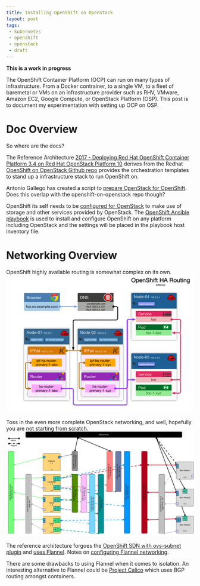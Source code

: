 ```yaml
---
title: Installing OpenShift on OpenStack
layout: post
tags:
 - kubernetes
 - openshift
 - openstack
 - draft
---
```


**This is a work in progress**

The OpenShift Container Platform (OCP) can run on many types of infrastructure. From a Docker contrainer, to a single VM, to a fleet of baremetal or VMs on an infrastructure provider such as RHV, VMware, Amazon EC2, Google Compute, or OpenStack Platform (OSP). This post is to document my experimentation with setting up OCP on OSP.

# Doc Overview #

So where are the docs?

The Reference Architecture [2017 - Deploying Red Hat OpenShift Container Platform 3.4 on Red Hat OpenStack Platform 10](https://access.redhat.com/articles/3133011) derives from the Redhat [OpenShift on OpenStack Github repo](https://github.com/redhat-openstack/openshift-on-openstack)  provides the orchestration templates to stand up a infrastructure stack to run OpenShift on.

Antonio Gallego has created a script to [prepare OpenStack for OpenShift](https://github.com/antoniogallegosaez/openshift_on_openstack_preparer). Does this overlap with the openshift-on-openstack repo though?

OpenShift its self needs to be [configured for OpenStack](https://docs.openshift.com/container-platform/latest/install_config/configuring_openstack.html) to make use of storage and other services provided by OpenStack. The [OpenShift Ansible playbook](https://github.com/openshift/openshift-ansible) is used to install and configure OpenShift on any platform including OpenStack and the settings will be placed in the playbook host inventory file.

# Networking Overview #

OpenShift highly available routing is somewhat complex on its own.
[![OpenShift HA Routing](/images/thumb/openshift-ha-cluster-routing.png)](http://guifreelife.com/blog/2016/03/01/OpenShift-3-HA-Routing)

Toss in the even more complete OpenStack networking, and well, hopefully you are not starting from scratch.
[![OpenStack Network Diagram](/images/thumb/openstack-network-pub.png)](http://guifreelife.com/blog/2017/08/14/OpenStack-Network-Diagram)

The reference architecture forgoes the [OpenShift SDN with ovs-subnet plugin](https://docs.openshift.com/container-platform/latest/architecture/additional_concepts/sdn.html) and [uses Flannel](https://docs.openshift.com/container-platform/latest/architecture/additional_concepts/flannel.html). Notes on [configuring Flannel networking](https://docs.openshift.com/container-platform/latest/install_config/configuring_sdn.html#using-flannel). 

There are some drawbacks to using Flannel when it comes to isolation. An interesting alternative to Flannel could be [Project Calico](https://www.projectcalico.org/) which uses BGP routing amongst containers.

